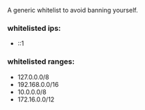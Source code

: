 A generic whitelist to avoid banning yourself.

### whitelisted ips:
 - ::1

### whitelisted ranges:
 - 127.0.0.0/8
 - 192.168.0.0/16
 - 10.0.0.0/8
 - 172.16.0.0/12
